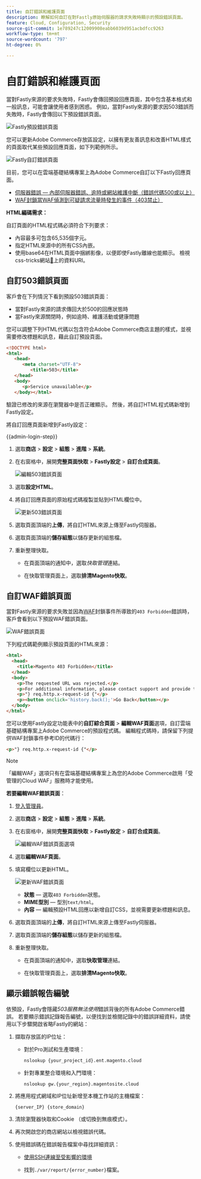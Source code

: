 ```yaml
---
title: 自訂錯誤和維護頁面
description: 瞭解如何自訂在對Fastly原始伺服器的請求失敗時顯示的預設錯誤頁面。
feature: Cloud, Configuration, Security
source-git-commit: 1e789247c12009908eabb6039d951acbdfcc9263
workflow-type: tm+mt
source-wordcount: '797'
ht-degree: 0%

---
```


# 自訂錯誤和維護頁面

當對Fastly來源的要求失敗時，Fastly會傳回預設回應頁面，其中包含基本格式和一般訊息，可能會讓使用者感到困惑。 例如，當對Fastly來源的要求因503錯誤而失敗時，Fastly會傳回以下預設錯誤頁面。

![Fastly預設錯誤頁面](../../assets/cdn/fastly-503-example.png)

您可以更新Adobe Commerce存放區設定，以擁有更友善訊息和改善HTML樣式的頁面取代某些預設回應頁面，如下列範例所示。

![Fastly自訂錯誤頁面](../../assets/cdn/fastly-new-error-page.png)

目前，您可以在雲端基礎結構專案上為Adobe Commerce自訂以下Fastly回應頁面。

- [伺服器錯誤 — 內部伺服器錯誤、逾時或網站維護中斷（錯誤代碼500或以上）](#customize-the-503-error-page)
- [WAF封鎖當WAF偵測到可疑請求流量時發生的事件（403禁止）](#customize-the-waf-error-page)

**HTML編碼需求：**

自訂頁面的HTML程式碼必須符合下列要求：

- 內容最多可包含65,535個字元。
- 指定HTML來源中的所有CSS內嵌。
- 使用base64在HTML頁面中捆綁影像，以便即使Fastly離線也能顯示。 檢視css-tricks網站[&#128279;](https://css-tricks.com/data-uris/)上的資料URI。

## 自訂503錯誤頁面

客戶會在下列情況下看到預設503錯誤頁面：

- 當對Fastly來源的請求傳回大於500的回應狀態時
- 當Fastly來源關閉時，例如逾時、維護活動或健康問題

您可以調整下列HTML代碼以包含符合Adobe Commerce商店主題的樣式，並視需要修改標題和訊息，藉此自訂預設頁面。

```html
<!DOCTYPE html>
<html>
   <head>
      <meta charset="UTF-8">
         <title>503</title>
   </head>
   <body>
      <p>Service unavailable</p>
   </body></html>
```

驗證已修改的來源在瀏覽器中是否正確顯示。 然後，將自訂HTML程式碼新增到Fastly設定。

將自訂回應頁面新增到Fastly設定：

{{admin-login-step}}

1. 選取&#x200B;**商店** > **設定** > **組態** > **進階** > **系統**。

1. 在右窗格中，展開&#x200B;**完整頁面快取** > **Fastly設定** > **自訂合成頁面**。

   ![編輯503錯誤頁面](../../assets/cdn/fastly-custom-synthetic-pages-edit-html.png)

1. 選取&#x200B;**設定HTML**。

1. 將自訂回應頁面的原始程式碼複製並貼到HTML欄位中。

   ![更新503錯誤頁面](../../assets/cdn/fastly-customize-503-response.png)

1. 選取頁面頂端的&#x200B;**上傳**，將自訂HTML來源上傳至Fastly伺服器。

1. 選取頁面頂端的&#x200B;**儲存組態**&#x200B;以儲存更新的組態檔。

1. 重新整理快取。

   - 在頁面頂端的通知中，選取&#x200B;*快取管理*&#x200B;連結。

   - 在快取管理頁面上，選取&#x200B;**排清Magento快取**。

## 自訂WAF錯誤頁面

當對Fastly來源的要求失敗並因為[WAF](fastly-waf-service.md)封鎖事件所導致的`403 Forbidden`錯誤時，客戶會看到以下預設WAF錯誤頁面。

![WAF錯誤頁面](../../assets/cdn/fastly-waf-403-error.png)

下列程式碼範例顯示預設頁面的HTML來源：

```html
<html>
  <head>
    <title>Magento 403 Forbidden</title>
  </head>
  <body>
    <p>The requested URL was rejected.</p>
    <p>For additional information, please contact support and provide this reference ID:</p>
    <p>"} req.http.x-request-id {"</p>
    <p><button onclick='history.back();'>Go Back</button></p>
  </body>
</html>
```

您可以使用Fastly設定功能表中的&#x200B;**自訂綜合頁面** > **編輯WAF頁面**&#x200B;選項，自訂雲端基礎結構專案上Adobe Commerce的預設程式碼。 編輯程式碼時，請保留下列提供WAF封鎖事件參考ID的代碼行：

```html
<p>"} req.http.x-request-id {"</p>
```

>[!NOTE]
>
>「編輯WAF」選項只有在雲端基礎結構專案上為您的Adobe Commerce啟用「受管理的Cloud WAF」服務時才能使用。

**若要編輯WAF錯誤頁面**：

1. [登入管理員](../../get-started/onboarding.md#access-your-admin-panel)。

1. 選取&#x200B;**商店** > **設定** > **組態** > **進階** > **系統**。

1. 在右窗格中，展開&#x200B;**完整頁面快取** > **Fastly設定** > **自訂合成頁面**。

   ![編輯WAF錯誤頁面選項](../../assets/cdn/fastly-custom-synthetic-pages-edit-waf.png)

1. 選取&#x200B;**編輯WAF頁面**。

1. 填寫欄位以更新HTML。

   ![更新WAF錯誤頁面](../../assets/cdn/fastly-edit-waf-html.png)

   - **狀態** — 選取`403 Forbidden`狀態。
   - **MIME型別** — 型別`text/html`。
   - **內容** — 編輯預設HTML回應以新增自訂CSS，並視需要更新標題和訊息。

1. 選取頁面頂端的&#x200B;**上傳**，將自訂HTML來源上傳至Fastly伺服器。

1. 選取頁面頂端的&#x200B;**儲存組態**&#x200B;以儲存更新的組態檔。

1. 重新整理快取。

   - 在頁面頂端的通知中，選取&#x200B;**快取管理**&#x200B;連結。

   - 在快取管理頁面上，選取&#x200B;**排清Magento快取**。

## 顯示錯誤報告編號

依預設，Fastly會隱藏&#x200B;*503服務無法使用*&#x200B;錯誤背後的所有Adobe Commerce錯誤。 若要顯示錯誤記錄報告編號，以便找到並檢閱記錄中的錯誤詳細資料，請使用以下步驟開啟省略Fastly的網站：

1. 擷取存放區的IP位址：

   - 對於Pro測試和生產環境：

     ```bash
     nslookup {your_project_id}.ent.magento.cloud
     ```

   - 針對專業整合環境和入門環境：

     ```bash
     nslookup gw.{your_region}.magentosite.cloud
     ```

1. 將應用程式網域和IP位址新增至本機工作站的主機檔案：

   ```text
   {server_IP} {store_domain}
   ```

1. 清除瀏覽器快取和Cookie （或切換到無痕模式）。

1. 再次開啟您的商店網站以檢視錯誤代碼。

1. 使用錯誤碼在錯誤報告檔案中尋找詳細資訊：

   - [使用SSH連線至受影響的環境](../development/secure-connections.md#connect-to-a-remote-environment)

   - 找到`./var/report/{error_number}`檔案。
